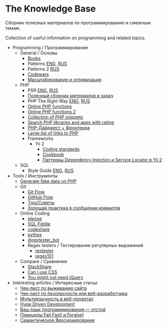 # The Knowledge Base


Сборник полезных материалов по программированию и смежным темам.

Collection of useful information on programming and related topics.


* Programming / Программирование
    * General / Основы
        * [Books](/books.jpg)
        * Patterns [ENG](http://designpatternsphp.readthedocs.io/en/latest/), [RUS](http://designpatternsphp.readthedocs.io/ru/latest/README.html#)
        * Patterns 2 [RUS](http://design-pattern.ru/index.html)
        * [Codewars](https://www.codewars.com)
        * [Масштабирование и оптимизация](https://ruhighload.com/)
    * PHP
        * PSR [ENG](https://www.php-fig.org/psr/), [RUS](https://github.com/samdark/fig-standards-ru/tree/master/accepted/ru)
        * [Полезный сборник материалов и задач](https://github.com/codedokode/pasta)
        * PHP The Right Way [ENG](http://www.phptherightway.com/), [RUS](http://getjump.github.io/ru-php-the-right-way/)
        * [Online PHP functions](http://php.fnlist.com)
        * [Online PHP functions 2](http://onlinephpfunctions.com/)
        * [Collection of PHP snippets](https://github.com/appzcoder/30-seconds-of-php-code)
        * [Search PHP libraries and apps with rating](https://phptrends.com/)
        * [PHP-Дайджест + Фронтенда](https://habr.com/company/zfort/)
        * [Large list of links to PHP](https://github.com/ziadoz/awesome-php)
        * Frameworks
            * Yii 2
                * [Coding standards](https://github.com/yiisoft/yii2-coding-standards)
                * [Cookbook](http://yii2-cookbook.readthedocs.io/)
                * [Паттерны Dependency Injection и Service Locator в Yii 2](https://www.youtube.com/watch?v=5WdKLW3vCQ4)
    * SQL  
      * Style Guide [ENG](https://www.sqlstyle.guide/), [RUS](https://www.sqlstyle.guide/ru/)
* Tools / Инструменты
    * [Generate fake data on PHP](https://github.com/fzaninotto/Faker)
    * Git
        * [Git Flow](http://nvie.com/posts/a-successful-git-branching-model/)
        * [GitHub Flow](https://guides.github.com/introduction/flow/)
        * [Tips/Советы](https://github.com/git-tips/tips)
        * [Хорошая практика в сообщении коммитов](https://habrahabr.ru/post/329992/)
    * Online Coding
        * [ideone](https://ideone.com/)
        * [SQL Fiddle](http://sqlfiddle.com/)
        * [codeshare](https://codeshare.io/)
        * [pythex](https://pythex.org/)
        * [@rextester_bot](https://github.com/wrxck/rextester-telegram-bot)
        * Regex testers / Тестирование регулярных выражений
            * [rextester](http://rextester.com/)
            * [regex101](https://regex101.com/)
    * Compare / Сравнения
        * [StackShare](https://stackshare.io)
        * [Can i use CSS](https://caniuse.com/)
        * [You might not need jQuery](http://youmightnotneedjquery.com/)
* Interesting articles / Интересные статьи
    * [Чек-лист по выживанию сайта](https://habrahabr.ru/post/329478/)
    * [Чек-лист по безопасности для веб-разработчика](https://github.com/minotaura/ru-web-developer-security-checklist)
    * [Мультиязычность в веб-проектах](https://habrahabr.ru/post/192228/)
    * [Hype Driven Development](https://habrahabr.ru/company/edison/blog/316668/)
    * [Ваш язык программирования — отстой](https://habr.com/post/315152/)
    * [Принципы Fail Fast! и Forgive!](https://habr.com/post/218325/)
    * [Семантическое Версионирование](https://semver.org/lang/ru/)
